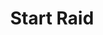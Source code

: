 ---
title: Start Raid
description: Start a raid
parameters:
  - name: User Login
    type: String
    required: true
    description: Can be a user name or an argument like `%userName%`
variables:
  - name: startRaidSuccess
    type: boolean
    description: Whether starting the raid was successful
    value: True / False
csharpMethods:
  - TwitchStartRaidByName
  - TwitchStartRaidById
---